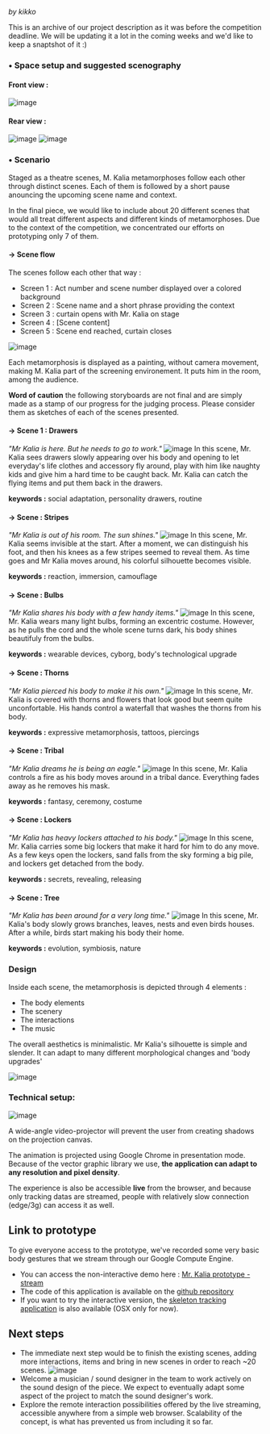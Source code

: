 _by kikko_

This is an archive of our project description as it was before the competition deadline. We will be updating it a lot in the coming weeks and we'd like to keep a snaptshot of it :)

### • Space setup and suggested scenography

#### Front view :
![image](../project_images/description/setup1.jpg)
#### Rear view :
![image](../project_images/description/setup2.jpg)
![image](../project_images/description/setup4.jpg)

### • Scenario

Staged as a theatre scenes, M. Kalia metamorphoses follow each other through distinct scenes.
Each of them is followed by a short pause anouncing the upcoming scene name and context.

In the final piece, we would like to include about 20 different scenes that would all treat different aspects and different kinds of metamorphoses. Due to the context of the competition, we concentrated our efforts on prototyping only 7 of them.

#### → Scene flow

The scenes follow each other that way :

- Screen 1 : Act number and scene number displayed over a colored background
- Screen 2 : Scene name and a short phrase providing the context
- Screen 3 : curtain opens with Mr. Kalia on stage
- Screen 4 : [Scene content]
- Screen 5 : Scene end reached, curtain closes

![image](../project_images/description/scene-flow.png)

Each metamorphosis is displayed as a painting, without camera movement, making M. Kalia part of the screening environement. It puts him in the room, among the audience.

**Word of caution** the following storyboards are not final and are simply made as a stamp of our progress for the judging process. Please consider them as sketches of each of the scenes presented.


#### → Scene 1 : Drawers
_"Mr Kalia is here. But he needs to go to work."_
![image](../project_images/description/story-tiroirs.png)
In this scene, Mr. Kalia sees drawers slowly appearing over his body and opening to let everyday's life clothes and accessory fly around, play with him like naughty kids and give him a hard time to be caught back. Mr. Kalia can catch the flying items and put them back in the drawers.

**keywords :** social adaptation, personality drawers, routine

#### → Scene  : Stripes
_"Mr Kalia is out of his room. The sun shines."_
![image](../project_images/description/story-stripes.png)
In this scene, Mr. Kalia seems invisible at the start. After a moment, we can distinguish his foot, and then his knees as a few stripes seemed to reveal them. As time goes and Mr Kalia moves around, his colorful silhouette becomes visible.

**keywords :** reaction, immersion, camouflage

#### → Scene  : Bulbs
_"Mr Kalia shares his body with a few handy items."_
![image](../project_images/description/story-ampoules.png)
In this scene, Mr. Kalia wears many light bulbs, forming an excentric costume. However, as he pulls the cord and the whole scene turns dark, his body shines beautifuly from the bulbs.

**keywords :** wearable devices, cyborg, body's technological upgrade

#### → Scene  : Thorns
_"Mr Kalia pierced his body to make it his own."_
![image](../project_images/description/story-pics.png)
In this scene, Mr. Kalia is covered with thorns and flowers that look good but seem quite unconfortable. His hands control a waterfall that washes the thorns from his body.

**keywords :** expressive metamorphosis, tattoos, piercings

#### → Scene  : Tribal
_"Mr Kalia dreams he is being an eagle."_
![image](../project_images/description/story-vaudou.png)
In this scene, Mr. Kalia controls a fire as his body moves around in a tribal dance. Everything fades away as he removes his mask.

**keywords :** fantasy, ceremony, costume

#### → Scene  : Lockers
_"Mr Kalia has heavy lockers attached to his body."_
![image](../project_images/description/story-lockers.png)
In this scene, Mr. Kalia carries some big lockers that make it hard for him to do any move. As a few keys open the lockers, sand falls from the sky forming a big pile, and lockers get detached from the body.

**keywords :** secrets, revealing, releasing

#### → Scene  : Tree
_"Mr Kalia has been around for a very long time."_
![image](../project_images/description/story-tree.png)
In this scene, Mr. Kalia's body slowly grows branches, leaves, nests and even birds houses. After a while, birds start making his body their home.

**keywords :** evolution, symbiosis, nature


### Design

Inside each scene, the metamorphosis is depicted through 4 elements :

- The body elements
- The scenery
- The interactions
- The music

The overall aesthetics is minimalistic. Mr Kalia's silhouette is simple and slender. It can adapt to many different morphological changes and 'body upgrades'

![image](../project_images/description/character-design.png)

### Technical setup:
![image](../project_images/description/setup3.jpg)

A wide-angle video-projector will prevent the user from creating shadows on the projection canvas.

The animation is projected using Google Chrome in presentation mode. Because of the vector graphic library we use, **the application can adapt to any resolution and pixel density**.

The experience is also be accessible **live** from the browser, and because only tracking datas are streamed, people with relatively slow connection (edge/3g) can access it as well.

## Link to prototype

To give everyone access to the prototype, we've recorded some very basic body gestures that we stream through our Google Compute Engine.

- You can access the non-interactive demo here : [Mr. Kalia prototype - stream](http://kikko.fr/lab/devart/wip)
- The code of this application is available on the [github repository](https://github.com/kikko/devart-template/tree/master/project_code/prod)
- If you want to try the interactive version, the [skeleton tracking application](https://github.com/kikko/devart-template/tree/master/project_code/prod/installation/NiTE2-userTracking) is also available (OSX only for now).

## Next steps

- The immediate next step would be to finish the existing scenes, adding more interactions, items and bring in new scenes in order to reach ~20 scenes.
![image](../project_images/description/next.jpg)
- Welcome a musician / sound designer in the team to work actively on the sound design of the piece. We expect to eventually adapt some aspect of the project to match the sound designer's work.
- Explore the remote interaction possibilities offered by the live streaming, accessible anywhere from a simple web browser. Scalability of the concept, is what has prevented us from including it so far.
